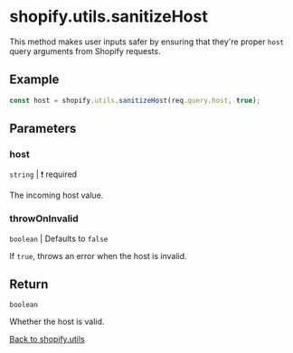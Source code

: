 # shopify.utils.sanitizeHost

This method makes user inputs safer by ensuring that they're proper `host` query arguments from Shopify requests.

## Example

```ts
const host = shopify.utils.sanitizeHost(req.query.host, true);
```

## Parameters

### host

`string` | :exclamation: required

The incoming host value.

### throwOnInvalid

`boolean` | Defaults to `false`

If `true`, throws an error when the host is invalid.

## Return

`boolean`

Whether the host is valid.

[Back to shopify.utils](./README.md)
